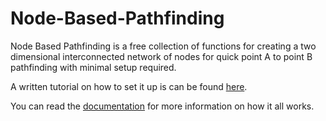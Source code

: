 # Node-Based-Pathfinding

Node Based Pathfinding is a free collection of functions for creating a two dimensional interconnected network of nodes for quick point A to point B pathfinding with minimal setup required.

A written tutorial on how to set it up is can be found [here](/docs/tutorials/getting-started).

You can read the [documentation](/docs/!general-info.md) for more information on how it all works.
